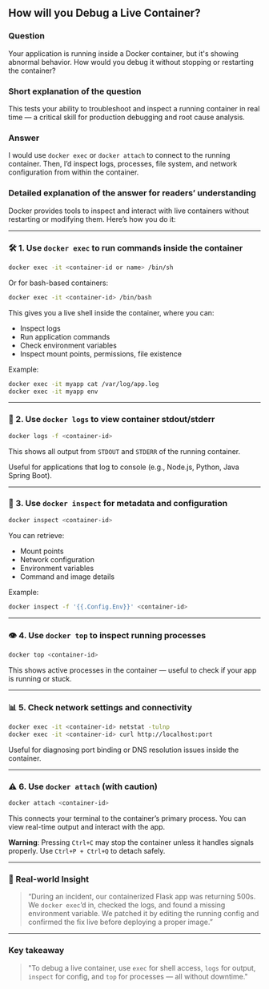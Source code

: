 ## How will you Debug a Live Container?

### Question  
Your application is running inside a Docker container, but it's showing abnormal behavior. How would you debug it without stopping or restarting the container?

### Short explanation of the question  
This tests your ability to troubleshoot and inspect a running container in real time — a critical skill for production debugging and root cause analysis.

### Answer  
I would use `docker exec` or `docker attach` to connect to the running container. Then, I’d inspect logs, processes, file system, and network configuration from within the container.

### Detailed explanation of the answer for readers’ understanding

Docker provides tools to inspect and interact with live containers without restarting or modifying them. Here’s how you do it:

---

### 🛠️ 1. **Use `docker exec` to run commands inside the container**

```bash
docker exec -it <container-id or name> /bin/sh
```

Or for bash-based containers:

```bash
docker exec -it <container-id> /bin/bash
```

This gives you a live shell inside the container, where you can:

- Inspect logs
- Run application commands
- Check environment variables
- Inspect mount points, permissions, file existence

Example:

```bash
docker exec -it myapp cat /var/log/app.log
docker exec -it myapp env
```

---

### 🔌 2. **Use `docker logs` to view container stdout/stderr**

```bash
docker logs -f <container-id>
```

This shows all output from `STDOUT` and `STDERR` of the running container.

Useful for applications that log to console (e.g., Node.js, Python, Java Spring Boot).

---

### 🧾 3. **Use `docker inspect` for metadata and configuration**

```bash
docker inspect <container-id>
```

You can retrieve:

- Mount points
- Network configuration
- Environment variables
- Command and image details

Example:

```bash
docker inspect -f '{{.Config.Env}}' <container-id>
```

---

### 👁️ 4. **Use `docker top` to inspect running processes**

```bash
docker top <container-id>
```

This shows active processes in the container — useful to check if your app is running or stuck.

---

### 📊 5. **Check network settings and connectivity**

```bash
docker exec -it <container-id> netstat -tulnp
docker exec -it <container-id> curl http://localhost:port
```

Useful for diagnosing port binding or DNS resolution issues inside the container.

---

### ⚠️ 6. **Use `docker attach` (with caution)**

```bash
docker attach <container-id>
```

This connects your terminal to the container’s primary process. You can view real-time output and interact with the app.

**Warning**: Pressing `Ctrl+C` may stop the container unless it handles signals properly. Use `Ctrl+P + Ctrl+Q` to detach safely.

---

### 🧠 Real-world Insight

> “During an incident, our containerized Flask app was returning 500s. We `docker exec`’d in, checked the logs, and found a missing environment variable. We patched it by editing the running config and confirmed the fix live before deploying a proper image.”

---

### Key takeaway

> "To debug a live container, use `exec` for shell access, `logs` for output, `inspect` for config, and `top` for processes — all without downtime."
